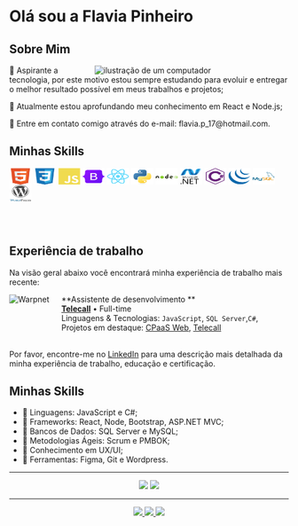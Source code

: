 <h1>Olá sou a Flavia Pinheiro</h1>
<h2> Sobre Mim </h2>
<img src="https://raw.githubusercontent.com/MicaelliMedeiros/micaellimedeiros/master/image/computer-illustration.png" alt="ilustração de um computador" min-width="350px" max-width="350px" width="350px" align="right">

<p align="left">
  🌱 Aspirante a tecnologia, por este motivo estou sempre estudando para evoluir e entregar o melhor resultado possível em meus trabalhos e projetos;
</p>

<p align="left">
  🌱 Atualmente estou aprofundando meu conhecimento em React e Node.js;
</p>

<p align="left">
  🌱 Entre em contato comigo através do e-mail: flavia.p_17@hotmail.com.
</p>

<h2>Minhas Skills</h2>
 <p align = "left" </p>
   <img align="center" alt="Flavia-HTML" height="30" width="40" src="https://raw.githubusercontent.com/devicons/devicon/master/icons/html5/html5-original.svg">
   <img align="center" alt="Flavia-CSS" height="30" width="40" src="https://raw.githubusercontent.com/devicons/devicon/master/icons/css3/css3-original.svg">
   <img align="center" alt="flavia-Js" height="30" width="40" src="https://raw.githubusercontent.com/devicons/devicon/master/icons/javascript/javascript-plain.svg">
   <img align="center" alt="Flavia-bootstrap" height="30" width="40" src="https://raw.githubusercontent.com/devicons/devicon/master/icons/bootstrap/bootstrap-original.svg">
   <img align="center" alt="Flavia-react" height="30" width="40" src="https://raw.githubusercontent.com/devicons/devicon/master/icons/react/react-original.svg">
   <img align="center" alt="Flavia-Python" height="30" width="40" src="https://raw.githubusercontent.com/devicons/devicon/master/icons/python/python-original.svg">
   <img align="center" alt="Flavia-nodejs" height="30" width="40" src="https://raw.githubusercontent.com/devicons/devicon/master/icons/nodejs/nodejs-original-wordmark.svg">
   <img align="center" alt="Flavia-dotnet" height="30" width="40" src="https://raw.githubusercontent.com/devicons/devicon/master/icons/dot-net/dot-net-original-wordmark.svg">
   <img align="center" alt="Flavia-csharp" height="30" width="40" src="https://raw.githubusercontent.com/devicons/devicon/master/icons/csharp/csharp-line.svg">
   <img align="center" alt="Flavia-jquery" height="30" width="40" src="https://raw.githubusercontent.com/devicons/devicon/master/icons/jquery/jquery-original.svg">
   <img align="center" alt="Flavia-mysql" height="30" width="40" src="https://raw.githubusercontent.com/devicons/devicon/master/icons/mysql/mysql-original-wordmark.svg">
   <img align="center" alt="Flavia-wordpress" height="30" width="40" src="https://raw.githubusercontent.com/devicons/devicon/master/icons/wordpress/wordpress-original.svg">
  
<br><br>
<h2> Experiência de trabalho</h2>

Na visão geral abaixo você encontrará minha experiência de trabalho mais recente:

[<img align="left" height="94px" width="94px" alt="Warpnet" src="https://scontent-gru2-2.xx.fbcdn.net/v/t39.30808-6/311572978_791074635669867_6005158648507829339_n.png?_nc_cat=102&ccb=1-7&_nc_sid=5f2048&_nc_ohc=kqmZpAD3lG0AX__5bb_&_nc_ht=scontent-gru2-2.xx&oh=00_AfCCqpEFDAzbN_q3AZp7HPZvsMBuPhvlVKwDOEXo4cb2lA&oe=65624B6D"/>](https://telecall.com/)

**Assistente de desenvolvimento ** \
[**Telecall**](https://telecall.com/) • Full-time \
Linguagens & Tecnologias:  `JavaScript`, `SQL Server`,`C#`, \
Projetos em destaque: [CPaaS Web](https://modavo.com.br/), [Telecall](https://telecall.com/) 
<br/>
<br/>

Por favor, encontre-me no [LinkedIn](https://www.linkedin.com/in/flavia-pinheiro-79932521a/) para uma descrição mais detalhada da minha experiência de trabalho, educação e certificação.

   
<h2>Minhas Skills</h2>
<ul>
  <li>🚀 Linguagens: JavaScript e C#;</li>
  <li>🚀 Frameworks: React, Node, Bootstrap, ASP.NET MVC;</li>
  <li>🚀 Bancos de Dados: SQL Server e MySQL;</li>
  <li>🚀 Metodologias Ágeis: Scrum e PMBOK;</li>
  <li>🚀 Conhecimento em UX/UI;</li>
  <li>🚀 Ferramentas: Figma, Git e Wordpress.</li>
</ul>

<hr> 
<div align = "center">
  <a herf = "https://github.com/piinheiroflavia">
   <img height="160em" src="https://github-readme-stats.vercel.app/api?username=piinheiroflavia&show_icons=true&theme=radical&include_all_commits=true&count_private=true"/>
   <img height="160em" src="https://github-readme-stats.vercel.app/api/top-langs/?username=piinheiroflavia&layout=compact&langs_count=7&theme=radical"/>
</div>
  
<hr>  
  
<div align = "center"> 
<a href="https://www.instagram.com/piinheiroflavia/" target="_blank">
    <img src="https://img.shields.io/badge/-Instagram-%23E4405F?style=for-the-badge&logo=instagram&logoColor=white">
</a>
<a href="https://www.linkedin.com/in/flavia-pinheiro-79932521a/" target="_blank">
    <img src="https://img.shields.io/badge/-LinkedIn-%230077B5?style=for-the-badge&logo=linkedin&logoColor=white">
</a>
<a href="mailto:flavia.p_17@hotmail.com" target="_blank" target="_blank">
    <img src="https://img.shields.io/badge/-email-%23E4405F?style=for-the-badge&logo=email&logoColor=white">
</a>
</div>
